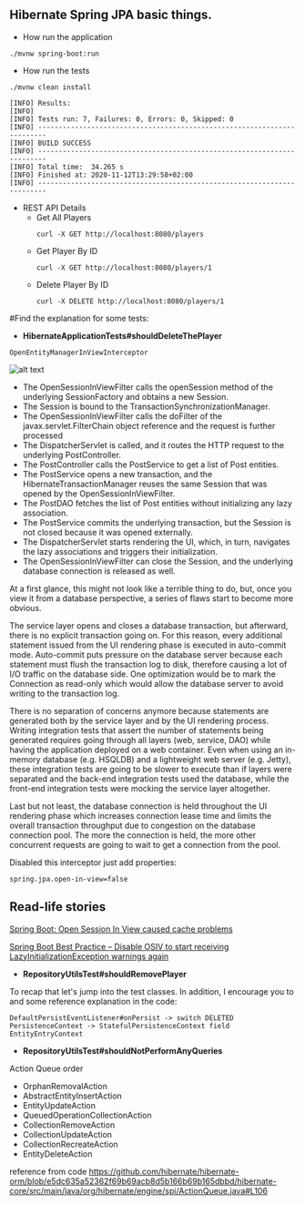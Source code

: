 ## Hibernate Spring JPA basic things.

- How run the application 

```
./mvnw spring-boot:run
```

- How run the tests

```
./mvnw clean install
```

```
[INFO] Results:
[INFO] 
[INFO] Tests run: 7, Failures: 0, Errors: 0, Skipped: 0
[INFO] ------------------------------------------------------------------------
[INFO] BUILD SUCCESS
[INFO] ------------------------------------------------------------------------
[INFO] Total time:  34.265 s
[INFO] Finished at: 2020-11-12T13:29:58+02:00
[INFO] ------------------------------------------------------------------------
```

- REST API Details
    - Get All Players
        ```
        curl -X GET http://localhost:8080/players
        ```
    - Get Player By ID 
        ```  
        curl -X GET http://localhost:8080/players/1
        ```
    - Delete Player By ID
        ```  
        curl -X DELETE http://localhost:8080/players/1
       ```
#Find the explanation for some tests:

- **HibernateApplicationTests#shouldDeleteThePlayer**

```
OpenEntityManagerInViewInterceptor 
```

![alt text](https://vladmihalcea.com/wp-content/uploads/2016/05/opensessioninview.png)

* The OpenSessionInViewFilter calls the openSession method of the underlying SessionFactory and obtains a new Session.
* The Session is bound to the TransactionSynchronizationManager.
* The OpenSessionInViewFilter calls the doFilter of the javax.servlet.FilterChain object reference and the request is further processed
* The DispatcherServlet is called, and it routes the HTTP request to the underlying PostController.
* The PostController calls the PostService to get a list of Post entities.
* The PostService opens a new transaction, and the HibernateTransactionManager reuses the same Session that was opened by the OpenSessionInViewFilter.
* The PostDAO fetches the list of Post entities without initializing any lazy association.
* The PostService commits the underlying transaction, but the Session is not closed because it was opened externally.
* The DispatcherServlet starts rendering the UI, which, in turn, navigates the lazy associations and triggers their initialization.
* The OpenSessionInViewFilter can close the Session, and the underlying database connection is released as well.

At a first glance, this might not look like a terrible thing to do, but, once you view it from a database perspective, a series of flaws start to become more obvious.

The service layer opens and closes a database transaction, but afterward, there is no explicit transaction going on. For this reason, every additional statement issued from the UI rendering phase is executed in auto-commit mode. Auto-commit puts pressure on the database server because each statement must flush the transaction log to disk, therefore causing a lot of I/O traffic on the database side. One optimization would be to mark the Connection as read-only which would allow the database server to avoid writing to the transaction log.

There is no separation of concerns anymore because statements are generated both by the service layer and by the UI rendering process. Writing integration tests that assert the number of statements being generated requires going through all layers (web, service, DAO) while having the application deployed on a web container. Even when using an in-memory database (e.g. HSQLDB) and a lightweight web server (e.g. Jetty), these integration tests are going to be slower to execute than if layers were separated and the back-end integration tests used the database, while the front-end integration tests were mocking the service layer altogether.

Last but not least, the database connection is held throughout the UI rendering phase which increases connection lease time and limits the overall transaction throughput due to congestion on the database connection pool. The more the connection is held, the more other concurrent requests are going to wait to get a connection from the pool.

Disabled this interceptor just add properties:

```
spring.jpa.open-in-view=false
```

## Read-life stories

[Spring Boot: Open Session In View caused cache problems](https://app-tinyurl.herokuapp.com/url/bb)

[Spring Boot Best Practice – Disable OSIV to start receiving LazyInitializationException warnings again](https://app-tinyurl.herokuapp.com/url/ba)

- **RepositoryUtilsTest#shouldRemovePlayer**

To recap that let's jump into the test classes.
In addition, I encourage you to and some reference explanation in the code:

```
DefaultPersistEventListener#onPersist -> switch DELETED
PersistenceContext -> StatefulPersistenceContext field EntityEntryContext
```

- **RepositoryUtilsTest#shouldNotPerformAnyQueries**

Action Queue order

- OrphanRemovalAction
- AbstractEntityInsertAction
- EntityUpdateAction
- QueuedOperationCollectionAction
- CollectionRemoveAction
- CollectionUpdateAction
- CollectionRecreateAction
- EntityDeleteAction

reference from code https://github.com/hibernate/hibernate-orm/blob/e5dc635a52362f69b69acb8d5b166b69b165dbbd/hibernate-core/src/main/java/org/hibernate/engine/spi/ActionQueue.java#L106